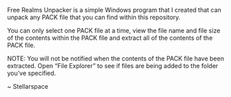 Free Realms Unpacker is a simple Windows program that I created that can unpack any PACK file that you can find within this repository. 

You can only select one PACK file at a time, view the file name and file size of the contents within the PACK file and extract all of the contents of the PACK file.

NOTE: 
You will not be notified when the contents of the PACK file have been extracted. Open “File Explorer” to see if files are being added to the folder you’ve specified.

~ Stellarspace
